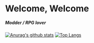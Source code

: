 # Welcome, Welcome

##### Modder / RPG lover
[![Anurag's github stats](https://github-readme-stats.vercel.app/api?username=haadty&show_icons=true&theme=d)](https://github.com/anuraghazra/github-readme-stats)
[![Top Langs](https://github-readme-stats.vercel.app/api/top-langs/?username=haadty&layout=compact)](https://github.com/anuraghazra/github-readme-stats)
